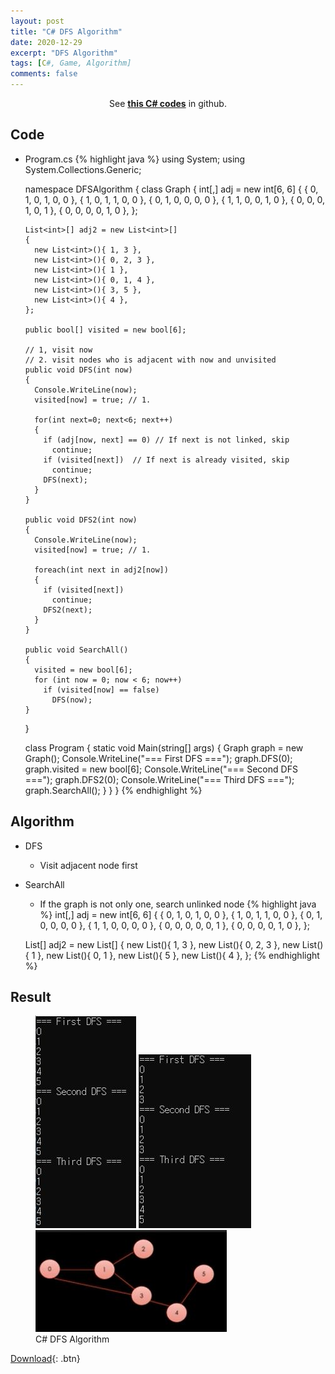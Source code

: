 ```yaml
---
layout: post
title: "C# DFS Algorithm"
date: 2020-12-29
excerpt: "DFS Algorithm"
tags: [C#, Game, Algorithm]
comments: false
---
```



<center>See <a href="https://github.com/leehuhlee/CShap"><b>this C# codes</b></a> in github.</center>


## Code
* Program.cs
{% highlight java %}
  using System;
  using System.Collections.Generic;

  namespace DFSAlgorithm
  {
    class Graph
    {
      int[,] adj = new int[6, 6]
      {
        { 0, 1, 0, 1, 0, 0 },
        { 1, 0, 1, 1, 0, 0 },
        { 0, 1, 0, 0, 0, 0 },
        { 1, 1, 0, 0, 1, 0 },
        { 0, 0, 0, 1, 0, 1 },
        { 0, 0, 0, 0, 1, 0 },
      };

      List<int>[] adj2 = new List<int>[]
      {
        new List<int>(){ 1, 3 },
        new List<int>(){ 0, 2, 3 },
        new List<int>(){ 1 },
        new List<int>(){ 0, 1, 4 },
        new List<int>(){ 3, 5 },
        new List<int>(){ 4 },
      };

      public bool[] visited = new bool[6];

      // 1, visit now
      // 2. visit nodes who is adjacent with now and unvisited
      public void DFS(int now)
      {
        Console.WriteLine(now);
        visited[now] = true; // 1.

        for(int next=0; next<6; next++)
        {
          if (adj[now, next] == 0) // If next is not linked, skip
            continue;
          if (visited[next])  // If next is already visited, skip
            continue;
          DFS(next);
        }
      }

      public void DFS2(int now)
      {
        Console.WriteLine(now);
        visited[now] = true; // 1.

        foreach(int next in adj2[now])
        {
          if (visited[next])
            continue;
          DFS2(next);
        }
      }

      public void SearchAll()
      {
        visited = new bool[6];
        for (int now = 0; now < 6; now++)
          if (visited[now] == false)
            DFS(now);
      }
    } 

    class Program
    {
      static void Main(string[] args)
      {
        Graph graph = new Graph();
        Console.WriteLine("=== First DFS ===");
        graph.DFS(0);
        graph.visited = new bool[6];
        Console.WriteLine("=== Second DFS ===");
        graph.DFS2(0);
        Console.WriteLine("=== Third DFS ===");
        graph.SearchAll();
      }
    }
  }
{% endhighlight %}

## Algorithm
* DFS
  - Visit adjacent node first
* SearchAll
  - If the graph is not only one, search unlinked node
{% highlight java %}
  int[,] adj = new int[6, 6]
  {
    { 0, 1, 0, 1, 0, 0 },
    { 1, 0, 1, 1, 0, 0 },
    { 0, 1, 0, 0, 0, 0 },
    { 1, 1, 0, 0, 0, 0 },
    { 0, 0, 0, 0, 0, 1 },
    { 0, 0, 0, 0, 1, 0 },
  };

  List<int>[] adj2 = new List<int>[]
  {
    new List<int>(){ 1, 3 },
    new List<int>(){ 0, 2, 3 },
    new List<int>(){ 1 },
    new List<int>(){ 0, 1 },
    new List<int>(){ 5 },
    new List<int>(){ 4 },
  };
{% endhighlight %}


## Result
<figure class="third">
  <a href="/assets/img/posts/cshap_dfs_algorithm/0.jpg"><img src="/assets/img/posts/cshap_dfs_algorithm/0.jpg"></a>
  <a href="/assets/img/posts/cshap_dfs_algorithm/1.jpg"><img src="/assets/img/posts/cshap_dfs_algorithm/1.jpg"></a>
  <a href="/assets/img/posts/cshap_dfs_algorithm/2.jpg"><img src="/assets/img/posts/cshap_dfs_algorithm/2.jpg"></a>
	<figcaption>C# DFS Algorithm</figcaption>
</figure>

[Download](https://github.com/leehuhlee/CShap){: .btn}
